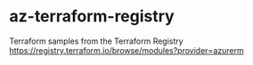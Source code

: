 # az-terraform-registry
Terraform samples from the Terraform Registry https://registry.terraform.io/browse/modules?provider=azurerm
